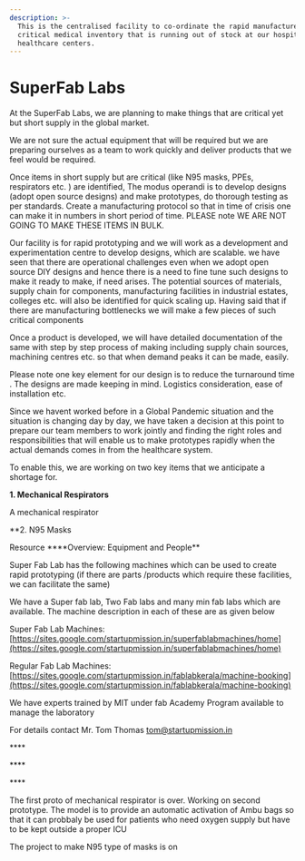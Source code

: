 ```yaml
---
description: >-
  This is the centralised facility to co-ordinate the rapid manufacture of most
  critical medical inventory that is running out of stock at our hospitals and
  healthcare centers.
---
```


# SuperFab Labs

At the SuperFab Labs, we are planning to make things that are critical yet but short supply in the global market.

We are not sure the actual equipment that will be required but we are preparing ourselves as a team to work quickly and deliver products that we feel would be required.

Once items in short supply but are critical \(like N95 masks, PPEs, respirators etc. \) are identified, The modus operandi is to develop designs \(adopt open source designs\) and make prototypes, do thorough testing as per standards. Create a manufacturing protocol so that in time of crisis one can make it in numbers in short period of time. PLEASE note WE ARE NOT GOING TO MAKE THESE ITEMS IN BULK.

Our facility is for rapid prototyping and we will work as a development and experimentation centre to develop designs, which are scalable. we have seen that there are operational challenges even when we adopt open source DIY designs and hence there is a need to fine tune such designs to make it ready to make, if need arises. The potential sources of materials, supply chain for components, manufacturing facilities in industrial estates, colleges etc. will also be identified for quick scaling up. Having said that if there are manufacturing bottlenecks we will make a few pieces of such critical components

Once a product is developed, we will have detailed documentation of the same with step by step process of making including supply chain sources, machining centres etc. so that when demand peaks it can be made, easily.

Please note one key element for our design is to reduce the turnaround time . The designs are made keeping in mind. Logistics consideration, ease of installation etc.

Since we havent worked before in a Global Pandemic situation and the situation is changing day by day, we have taken a decision at this point to prepare our team members to work jointly and finding the right roles and responsibilities that will enable us to make prototypes rapidly when the actual demands comes in from the healthcare system.

To enable this, we are working on two key items that we anticipate a shortage for.

**1. Mechanical Respirators**

A mechanical respirator

\*\*2. N95 Masks

Resource ****Overview: Equipment and People\*\*

Super Fab Lab has the following machines which can be used to create rapid prototyping \(if there are parts /products which require these facilities, we can facilitate the same\)

We have a Super fab lab, Two Fab labs and many min fab labs which are available. The machine description in each of these are as given below

Super Fab Lab Machines: [https://sites.google.com/startupmission.in/superfablabmachines/home](https://sites.google.com/startupmission.in/superfablabmachines/home) [ ](https://sites.google.com/startupmission.in/fablabkerala/labs)

Regular Fab Lab Machines: [https://sites.google.com/startupmission.in/fablabkerala/machine-booking](https://sites.google.com/startupmission.in/fablabkerala/machine-booking)

We have experts trained by MIT under fab Academy Program available to manage the laboratory

For details contact Mr. Tom Thomas tom@startupmission.in

\*\*\*\*

\*\*\*\*

\*\*\*\*

The first proto of mechanical respirator is over. Working on second prototype. The model is to provide an automatic activation of Ambu bags so that it can probbaly be used for patients who need oxygen supply but have to be kept outside a proper ICU

The project to make N95 type of masks is on

